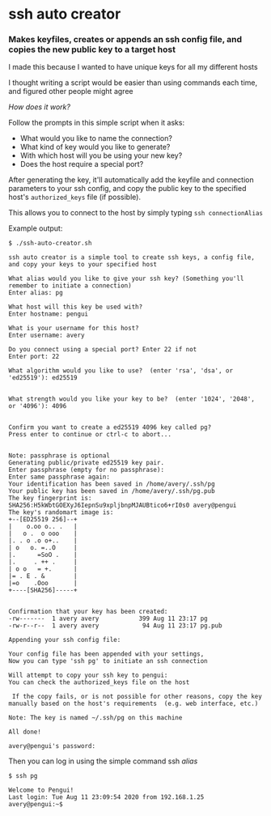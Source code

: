 # ssh auto creator

### Makes keyfiles, creates or appends an ssh config file, and copies the new public key to a target host

I made this because I wanted to have unique keys for all my different hosts

I thought writing a script would be easier than using commands each time, and figured other people might agree

_How does it work?_

Follow the prompts in this simple script when it asks:

- What would you like to name the connection?
- What kind of key would you like to generate?
- With which host will you be using your new key?
- Does the host require a special port?

After generating the key, it'll automatically add the keyfile and connection parameters to your ssh config, and copy the public key to the specified host's `authorized_keys` file (if possible).

This allows you to connect to the host by simply typing `ssh connectionAlias`

Example output:

```
$ ./ssh-auto-creator.sh

ssh auto creator is a simple tool to create ssh keys, a config file, and copy your keys to your specified host

What alias would you like to give your ssh key? (Something you'll remember to initiate a connection)
Enter alias: pg

What host will this key be used with?
Enter hostname: pengui

What is your username for this host?
Enter username: avery

Do you connect using a special port? Enter 22 if not
Enter port: 22

What algorithm would you like to use?  (enter 'rsa', 'dsa', or 'ed25519'): ed25519


What strength would you like your key to be?  (enter '1024', '2048', or '4096'): 4096


Confirm you want to create a ed25519 4096 key called pg?
Press enter to continue or ctrl-c to abort...


Note: passphrase is optional
Generating public/private ed25519 key pair.
Enter passphrase (empty for no passphrase):
Enter same passphrase again:
Your identification has been saved in /home/avery/.ssh/pg
Your public key has been saved in /home/avery/.ssh/pg.pub
The key fingerprint is:
SHA256:H5kWbtGOEXyJ6IepnSu9xpljbnpMJAUBtico6+rI0s0 avery@pengui
The key's randomart image is:
+--[ED25519 256]--+
|    o.oo o.. .   |
|   o .  o ooo    |
|. . o .o o+..    |
| o   o. =..O     |
|.      =SoO .    |
|.     . ++ .     |
| o o   = +.      |
|= . E . &        |
|=o    .Ooo       |
+----[SHA256]-----+


Confirmation that your key has been created:
-rw-------  1 avery avery           399 Aug 11 23:17 pg
-rw-r--r--  1 avery avery            94 Aug 11 23:17 pg.pub

Appending your ssh config file:

Your config file has been appended with your settings,
Now you can type 'ssh pg' to initiate an ssh connection

Will attempt to copy your ssh key to pengui:
You can check the authorized_keys file on the host

 If the copy fails, or is not possible for other reasons, copy the key manually based on the host's requirements  (e.g. web interface, etc.)

Note: The key is named ~/.ssh/pg on this machine

All done!

avery@pengui's password:
```

Then you can log in using the simple command ssh _alias_

```
$ ssh pg

Welcome to Pengui!
Last login: Tue Aug 11 23:09:54 2020 from 192.168.1.25
avery@pengui:~$
```
